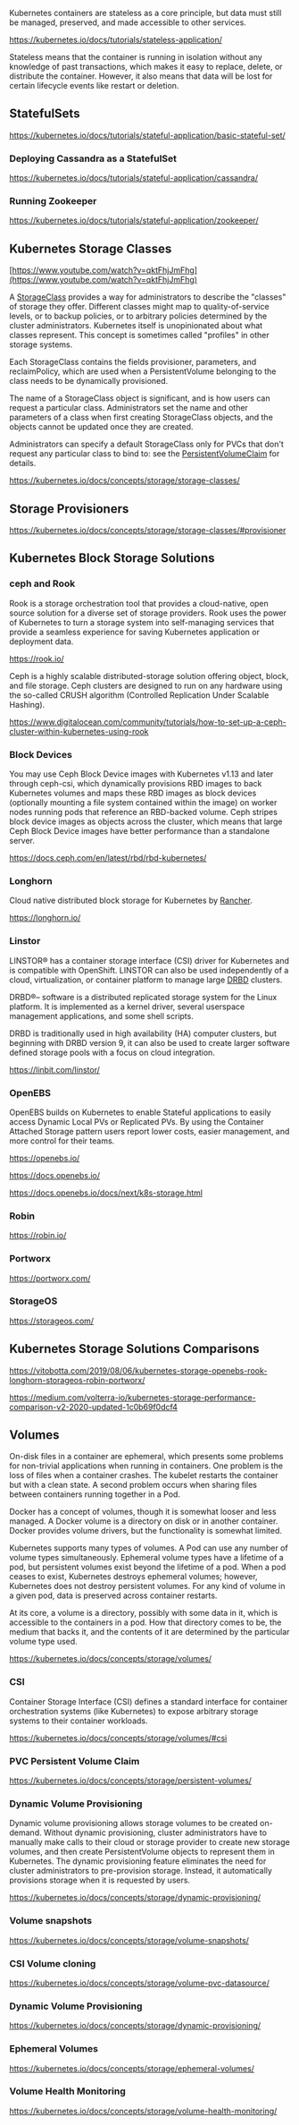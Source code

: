 

Kubernetes containers are stateless as a core principle, but data must still be managed, preserved, and made accessible to other services. 


https://kubernetes.io/docs/tutorials/stateless-application/

Stateless means that the container is running in isolation without any knowledge of past transactions, which makes it easy to replace, delete, or distribute the container. However, it also means that data will be lost for certain lifecycle events like restart or deletion.

## StatefulSets

https://kubernetes.io/docs/tutorials/stateful-application/basic-stateful-set/

### Deploying Cassandra as a StatefulSet

https://kubernetes.io/docs/tutorials/stateful-application/cassandra/

### Running Zookeeper

https://kubernetes.io/docs/tutorials/stateful-application/zookeeper/

## Kubernetes Storage Classes

[https://www.youtube.com/watch?v=qktFhjJmFhg](https://www.youtube.com/watch?v=qktFhjJmFhg)





A [StorageClass](https://kubernetes.io/docs/concepts/storage/storage-classes/) provides a way for administrators to describe the "classes" of storage they offer. Different classes might map to quality-of-service levels, or to backup policies, or to arbitrary policies determined by the cluster administrators. Kubernetes itself is unopinionated about what classes represent. This concept is sometimes called "profiles" in other storage systems.

Each StorageClass contains the fields provisioner, parameters, and reclaimPolicy, which are used when a PersistentVolume belonging to the class needs to be dynamically provisioned.

The name of a StorageClass object is significant, and is how users can request a particular class. Administrators set the name and other parameters of a class when first creating StorageClass objects, and the objects cannot be updated once they are created.

Administrators can specify a default StorageClass only for PVCs that don't request any particular class to bind to: see the [PersistentVolumeClaim](https://kubernetes.io/docs/concepts/storage/persistent-volumes/#persistentvolumeclaims) for details.

https://kubernetes.io/docs/concepts/storage/storage-classes/




## Storage Provisioners

https://kubernetes.io/docs/concepts/storage/storage-classes/#provisioner


## Kubernetes Block Storage Solutions

### ceph and Rook

Rook is a storage orchestration tool that provides a cloud-native, open source solution for a diverse set of storage providers. Rook uses the power of Kubernetes to turn a storage system into self-managing services that provide a seamless experience for saving Kubernetes application or deployment data.

https://rook.io/

Ceph is a highly scalable distributed-storage solution offering object, block, and file storage. Ceph clusters are designed to run on any hardware using the so-called CRUSH algorithm (Controlled Replication Under Scalable Hashing).

https://www.digitalocean.com/community/tutorials/how-to-set-up-a-ceph-cluster-within-kubernetes-using-rook

### Block Devices 

You may use Ceph Block Device images with Kubernetes v1.13 and later through ceph-csi, which dynamically provisions RBD images to back Kubernetes volumes and maps these RBD images as block devices (optionally mounting a file system contained within the image) on worker nodes running pods that reference an RBD-backed volume. Ceph stripes block device images as objects across the cluster, which means that large Ceph Block Device images have better performance than a standalone server.

https://docs.ceph.com/en/latest/rbd/rbd-kubernetes/

### Longhorn

Cloud native distributed block storage for Kubernetes by [Rancher](https://rancher.com/).

https://longhorn.io/

### Linstor

LINSTOR® has a container storage interface (CSI) driver for Kubernetes and is compatible with OpenShift. LINSTOR can also be used independently of a cloud, virtualization, or container platform to manage large [DRBD](https://linbit.com/drbd/) clusters. 

DRBD®– software is a distributed replicated storage system for the Linux platform. It is implemented as a kernel driver, several userspace management applications, and some shell scripts. 

DRBD is traditionally used in high availability (HA) computer clusters, but beginning with DRBD version 9, it can also be used to create larger software defined storage pools with a focus on cloud integration.

https://linbit.com/linstor/

### OpenEBS


OpenEBS builds on Kubernetes to enable Stateful applications to easily access Dynamic Local PVs or Replicated PVs. By using the Container Attached Storage pattern users report lower costs, easier management, and more control for their teams.

https://openebs.io/

https://docs.openebs.io/

https://docs.openebs.io/docs/next/k8s-storage.html

### Robin

https://robin.io/

### Portworx

https://portworx.com/

### StorageOS

https://storageos.com/

## Kubernetes Storage Solutions Comparisons

https://vitobotta.com/2019/08/06/kubernetes-storage-openebs-rook-longhorn-storageos-robin-portworx/

https://medium.com/volterra-io/kubernetes-storage-performance-comparison-v2-2020-updated-1c0b69f0dcf4

## Volumes

On-disk files in a container are ephemeral, which presents some problems for non-trivial applications when running in containers. One problem is the loss of files when a container crashes. The kubelet restarts the container but with a clean state. A second problem occurs when sharing files between containers running together in a Pod. 

Docker has a concept of volumes, though it is somewhat looser and less managed. A Docker volume is a directory on disk or in another container. Docker provides volume drivers, but the functionality is somewhat limited.

Kubernetes supports many types of volumes. A Pod can use any number of volume types simultaneously. Ephemeral volume types have a lifetime of a pod, but persistent volumes exist beyond the lifetime of a pod. When a pod ceases to exist, Kubernetes destroys ephemeral volumes; however, Kubernetes does not destroy persistent volumes. For any kind of volume in a given pod, data is preserved across container restarts.

At its core, a volume is a directory, possibly with some data in it, which is accessible to the containers in a pod. How that directory comes to be, the medium that backs it, and the contents of it are determined by the particular volume type used.


https://kubernetes.io/docs/concepts/storage/volumes/


### CSI

Container Storage Interface (CSI) defines a standard interface for container orchestration systems (like Kubernetes) to expose arbitrary storage systems to their container workloads.


https://kubernetes.io/docs/concepts/storage/volumes/#csi

### PVC Persistent Volume Claim

https://kubernetes.io/docs/concepts/storage/persistent-volumes/

### Dynamic Volume Provisioning

Dynamic volume provisioning allows storage volumes to be created on-demand. Without dynamic provisioning, cluster administrators have to manually make calls to their cloud or storage provider to create new storage volumes, and then create PersistentVolume objects to represent them in Kubernetes. The dynamic provisioning feature eliminates the need for cluster administrators to pre-provision storage. Instead, it automatically provisions storage when it is requested by users.


https://kubernetes.io/docs/concepts/storage/dynamic-provisioning/



### Volume snapshots

https://kubernetes.io/docs/concepts/storage/volume-snapshots/

### CSI Volume cloning

https://kubernetes.io/docs/concepts/storage/volume-pvc-datasource/

### Dynamic Volume Provisioning

https://kubernetes.io/docs/concepts/storage/dynamic-provisioning/

### Ephemeral Volumes

https://kubernetes.io/docs/concepts/storage/ephemeral-volumes/

### Volume Health Monitoring

https://kubernetes.io/docs/concepts/storage/volume-health-monitoring/

